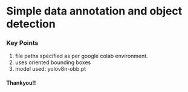 # Simple data annotation and object detection

### Key Points
1. file paths specified as per google colab environment.
2. uses oriented bounding boxes
3. model used: yolov8n-obb.pt

#### Thankyou!!
